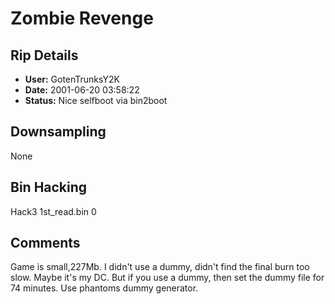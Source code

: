 # Zombie Revenge

## Rip Details

- **User:** GotenTrunksY2K
- **Date:** 2001-06-20 03:58:22
- **Status:** Nice selfboot via bin2boot

## Downsampling

None

## Bin Hacking

Hack3 1st_read.bin 0

## Comments

Game is small,227Mb. I didn't use a dummy, didn't find the final burn  too slow. Maybe it's my DC. But if you use a dummy, then set the dummy file for 74 minutes. Use phantoms dummy generator.

